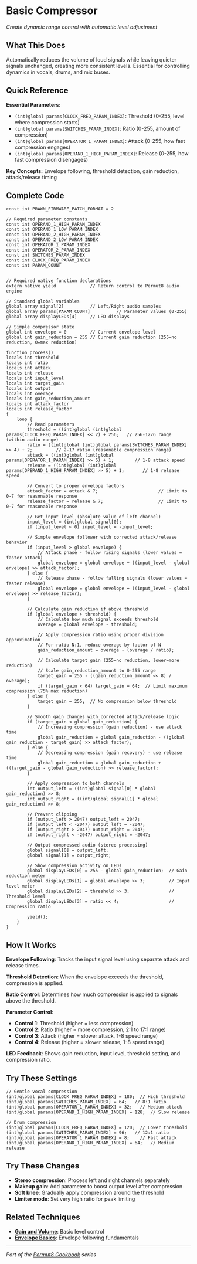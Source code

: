 # Basic Compressor

*Create dynamic range control with automatic level adjustment*

## What This Does

Automatically reduces the volume of loud signals while leaving quieter signals unchanged, creating more consistent levels. Essential for controlling dynamics in vocals, drums, and mix buses.

## Quick Reference

**Essential Parameters:**
- `(int)global params[CLOCK_FREQ_PARAM_INDEX]`: Threshold (0-255, level where compression starts)
- `(int)global params[SWITCHES_PARAM_INDEX]`: Ratio (0-255, amount of compression)
- `(int)global params[OPERATOR_1_PARAM_INDEX]`: Attack (0-255, how fast compression engages)
- `(int)global params[OPERAND_1_HIGH_PARAM_INDEX]`: Release (0-255, how fast compression disengages)

**Key Concepts:** Envelope following, threshold detection, gain reduction, attack/release timing

## Complete Code

```impala
const int PRAWN_FIRMWARE_PATCH_FORMAT = 2

// Required parameter constants
const int OPERAND_1_HIGH_PARAM_INDEX
const int OPERAND_1_LOW_PARAM_INDEX
const int OPERAND_2_HIGH_PARAM_INDEX
const int OPERAND_2_LOW_PARAM_INDEX
const int OPERATOR_1_PARAM_INDEX
const int OPERATOR_2_PARAM_INDEX
const int SWITCHES_PARAM_INDEX
const int CLOCK_FREQ_PARAM_INDEX
const int PARAM_COUNT


// Required native function declarations
extern native yield             // Return control to Permut8 audio engine

// Standard global variables
global array signal[2]          // Left/Right audio samples
global array params[PARAM_COUNT]          // Parameter values (0-255)
global array displayLEDs[4]     // LED displays

// Simple compressor state
global int envelope = 0         // Current envelope level
global int gain_reduction = 255 // Current gain reduction (255=no reduction, 0=max reduction)

function process()
locals int threshold
locals int ratio
locals int attack
locals int release
locals int input_level
locals int target_gain
locals int output
locals int overage
locals int gain_reduction_amount
locals int attack_factor
locals int release_factor
{
    loop {
        // Read parameters
        threshold = ((int)global (int)global params[CLOCK_FREQ_PARAM_INDEX] << 2) + 256;   // 256-1276 range (within audio range)
        ratio = ((int)global (int)global params[SWITCHES_PARAM_INDEX] >> 4) + 2;         // 2-17 ratio (reasonable compression range)
        attack = ((int)global (int)global params[OPERATOR_1_PARAM_INDEX] >> 5) + 1;        // 1-8 attack speed
        release = ((int)global (int)global params[OPERAND_1_HIGH_PARAM_INDEX] >> 5) + 1;       // 1-8 release speed
        
        // Convert to proper envelope factors
        attack_factor = attack & 7;                       // Limit to 0-7 for reasonable response
        release_factor = release & 7;                     // Limit to 0-7 for reasonable response
        
        // Get input level (absolute value of left channel)
        input_level = (int)global signal[0];
        if (input_level < 0) input_level = -input_level;
        
        // Simple envelope follower with corrected attack/release behavior
        if (input_level > global envelope) {
            // Attack phase - follow rising signals (lower values = faster attack)
            global envelope = global envelope + ((input_level - global envelope) >> attack_factor);
        } else {
            // Release phase - follow falling signals (lower values = faster release)
            global envelope = global envelope + ((input_level - global envelope) >> release_factor);
        }
        
        // Calculate gain reduction if above threshold
        if (global envelope > threshold) {
            // Calculate how much signal exceeds threshold
            overage = global envelope - threshold;
            
            // Apply compression ratio using proper division approximation
            // For ratio N:1, reduce overage by factor of N
            gain_reduction_amount = overage - (overage / ratio);
            
            // Calculate target gain (255=no reduction, lower=more reduction)
            // Scale gain_reduction_amount to 0-255 range
            target_gain = 255 - ((gain_reduction_amount << 8) / overage);
            if (target_gain < 64) target_gain = 64;  // Limit maximum compression (75% max reduction)
        } else {
            target_gain = 255;  // No compression below threshold
        }
        
        // Smooth gain changes with corrected attack/release logic
        if (target_gain < global gain_reduction) {
            // Increasing compression (gain reduction) - use attack time
            global gain_reduction = global gain_reduction - ((global gain_reduction - target_gain) >> attack_factor);
        } else {
            // Decreasing compression (gain recovery) - use release time  
            global gain_reduction = global gain_reduction + ((target_gain - global gain_reduction) >> release_factor);
        }
        
        // Apply compression to both channels
        int output_left = ((int)global signal[0] * global gain_reduction) >> 8;
        int output_right = ((int)global signal[1] * global gain_reduction) >> 8;
        
        // Prevent clipping
        if (output_left > 2047) output_left = 2047;
        if (output_left < -2047) output_left = -2047;
        if (output_right > 2047) output_right = 2047;
        if (output_right < -2047) output_right = -2047;
        
        // Output compressed audio (stereo processing)
        global signal[0] = output_left;
        global signal[1] = output_right;
        
        // Show compression activity on LEDs
        global displayLEDs[0] = 255 - global gain_reduction;  // Gain reduction meter
        global displayLEDs[1] = global envelope >> 3;         // Input level meter
        global displayLEDs[2] = threshold >> 3;               // Threshold level
        global displayLEDs[3] = ratio << 4;                   // Compression ratio
        
        yield();
    }
}

```

## How It Works

**Envelope Following**: Tracks the input signal level using separate attack and release times.

**Threshold Detection**: When the envelope exceeds the threshold, compression is applied.

**Ratio Control**: Determines how much compression is applied to signals above the threshold.

**Parameter Control**:
- **Control 1**: Threshold (higher = less compression)
- **Control 2**: Ratio (higher = more compression, 2:1 to 17:1 range)  
- **Control 3**: Attack (higher = slower attack, 1-8 speed range)
- **Control 4**: Release (higher = slower release, 1-8 speed range)

**LED Feedback**: Shows gain reduction, input level, threshold setting, and compression ratio.

## Try These Settings

```impala
// Gentle vocal compression
(int)global params[CLOCK_FREQ_PARAM_INDEX] = 180;  // High threshold
(int)global params[SWITCHES_PARAM_INDEX] = 64;   // 8:1 ratio
(int)global params[OPERATOR_1_PARAM_INDEX] = 32;   // Medium attack
(int)global params[OPERAND_1_HIGH_PARAM_INDEX] = 128;  // Slow release

// Drum compression
(int)global params[CLOCK_FREQ_PARAM_INDEX] = 120;  // Lower threshold
(int)global params[SWITCHES_PARAM_INDEX] = 96;   // 12:1 ratio  
(int)global params[OPERATOR_1_PARAM_INDEX] = 8;    // Fast attack
(int)global params[OPERAND_1_HIGH_PARAM_INDEX] = 64;   // Medium release
```

## Try These Changes

- **Stereo compression**: Process left and right channels separately
- **Makeup gain**: Add parameter to boost output level after compression
- **Soft knee**: Gradually apply compression around the threshold
- **Limiter mode**: Set very high ratio for peak limiting

## Related Techniques

- **[Gain and Volume](../fundamentals/gain-and-volume.md)**: Basic level control
- **[Envelope Basics](../fundamentals/envelope-basics.md)**: Envelope following fundamentals

---
*Part of the [Permut8 Cookbook](../index.md) series*